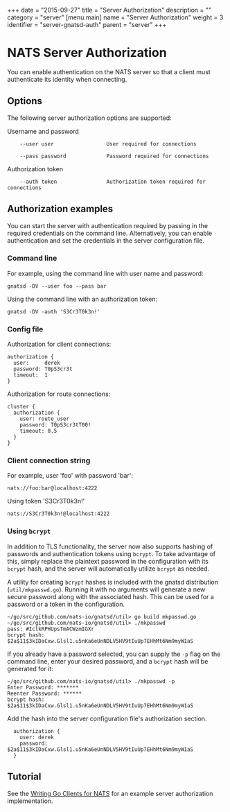 +++
date = "2015-09-27"
title = "Server Authorization"
description = ""
category = "server"
[menu.main]
  name = "Server Authorization"
  weight = 3
  identifier = "server-gnatsd-auth"
  parent = "server"
+++

# NATS Server Authorization

You can enable authentication on the NATS server so that a client must authenticate its identity when connecting.

## Options

The following server authorization options are supported:

Username and password

		--user user 				User required for connections

		--pass password             Password required for connections

Authorization token

		--auth token                Authorization token required for connections

## Authorization examples

You can start the server with authentication required by passing in the required credentials on the command line. Alternatively, you can enable authentication and set the credentials in the server configuration file.

### Command line

For example, using the command line with user name and password:

```
gnatsd -DV --user foo --pass bar
```

Using the command line with an authorization token:
```
gnatsd -DV -auth 'S3Cr3T0k3n!'
```

### Config file

Authorization for client connections:

```
authorization {
  user:     derek
  password: T0pS3cr3t
  timeout:  1
}
```

Authorization for route connections:

```
cluster {
  authorization {
    user: route_user
    password: T0pS3cr3tT00!
    timeout: 0.5
  }
}
```

### Client connection string

For example, user 'foo' with password 'bar':

```
nats://foo:bar@localhost:4222
```

Using token 'S3Cr3T0k3n!'

```
nats://S3Cr3T0k3n!@localhost:4222
```
### Using `bcrypt`

In addition to TLS functionality, the server now also supports hashing of passwords and authentication tokens using `bcrypt`. To take advantage of this, simply replace the plaintext password in the configuration with its `bcrypt` hash, and the server will automatically utilize `bcrypt` as needed.

A utility for creating `bcrypt` hashes is included with the gnatsd distribution (`util/mkpasswd.go`). Running it with no arguments will generate a new secure password along with the associated hash. This can be used for a password or a token in the configuration. 

```
~/go/src/github.com/nats-io/gnatsd/util> go build mkpasswd.go
~/go/src/github.com/nats-io/gnatsd/util> ./mkpasswd
pass: #IclkRPHUpsTmACWzmIGXr
bcrypt hash: $2a$11$3kIDaCxw.Glsl1.u5nKa6eUnNDLV5HV9tIuUp7EHhMt6Nm9myW1aS
```

If you already have a password selected, you can supply the `-p` flag on the command line, enter your desired password, and a `bcrypt` hash will be generated for it:
```
~/go/src/github.com/nats-io/gnatsd/util> ./mkpasswd -p
Enter Password: *******
Reenter Password: ******
bcrypt hash: $2a$11$3kIDaCxw.Glsl1.u5nKa6eUnNDLV5HV9tIuUp7EHhMt6Nm9myW1aS
```

Add the hash into the server configuration file's authorization section.

```
  authorization {
    user: derek
    password: $2a$11$3kIDaCxw.Glsl1.u5nKa6eUnNDLV5HV9tIuUp7EHhMt6Nm9myW1aS
  }
```

## Tutorial

See the [Writing Go Clients for NATS](/documentation/tutorials/nats-client-dev/) for an example server authorization implementation.
